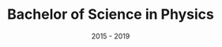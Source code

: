 ---
title: Bachelor of Science in Physics
location: Cuernavaca, Mor.
url: https://www.uaem.mx/
institute: Universidad Autónoma del Estado de Morelos
date: 2015 - 2019
tags: ["Python", "Classical Mechanics", "Electromagnetism", "Thermodynamics", "Relativity", "Cosmology", "Quantum Mechanics", "Mathematical Physics"]
---